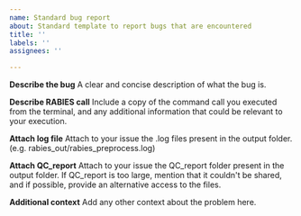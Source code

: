 ```yaml
---
name: Standard bug report
about: Standard template to report bugs that are encountered
title: ''
labels: ''
assignees: ''

---
```


**Describe the bug**
A clear and concise description of what the bug is.

**Describe RABIES call**
Include a copy of the command call you executed from the terminal, and any additional information that could be relevant to your execution.

**Attach log file**
Attach to your issue the .log files present in the output folder. (e.g. rabies_out/rabies_preprocess.log)

**Attach QC_report**
Attach to your issue the QC_report folder present in the output folder. If QC_report is too large, mention that it couldn't be shared, and if possible, provide an alternative access to the files.

**Additional context**
Add any other context about the problem here.
